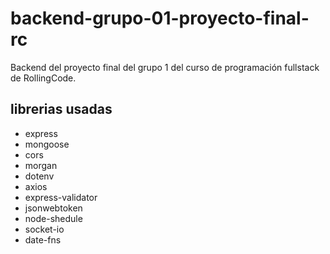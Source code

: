 # backend-grupo-01-proyecto-final-rc
Backend del proyecto final del grupo 1 del curso de programación fullstack de RollingCode.

## librerias usadas
*  express
*  mongoose
*  cors
*  morgan
*  dotenv
*  axios
*  express-validator
*  jsonwebtoken
*  node-shedule
*  socket-io
*  date-fns

